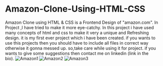 # Amazon-Clone-Using-HTML-CSS
Amazon Clone using HTML & CSS is a Frontend Design of "amazon.com". In Project ,I have tried to make it more eye-catchy.
In this project i have used many concepts of html and css to make it very a unique and Refreshing design. it is  my first ever project which i have been created.
if you wants to use this projects then you should have to include all files in correct way otherwise it gonna messed up.
so,take care while using it for project.
if you wants to give some suggestions then contact me on linkedin (link in the bio).
![Amazon1](https://github.com/user-attachments/assets/04610128-97ce-4575-bf47-3af5507d7279)
![Amazon2](https://github.com/user-attachments/assets/56ee9610-1764-4f09-b71e-9c7a9d7fca3f)
![Amazon3](https://github.com/user-attachments/assets/0930c1be-271c-44d0-93d2-799ac8b30793)


